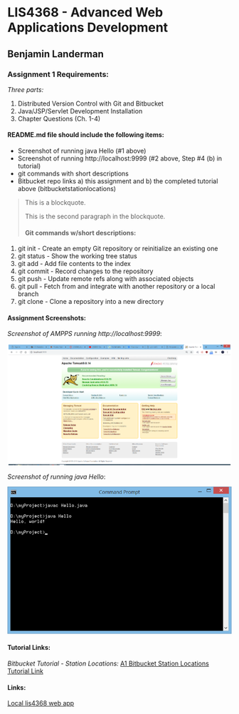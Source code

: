 # LIS4368 - Advanced Web Applications Development

## Benjamin Landerman

### Assignment 1 Requirements:

*Three parts:*

1. Distributed Version Control with Git and Bitbucket
2. Java/JSP/Servlet Development Installation
3. Chapter Questions (Ch. 1-4)

#### README.md file should include the following items:

* Screenshot of running java Hello (#1 above)
* Screenshot of running http://localhost:9999 (#2 above, Step #4 (b) in tutorial)
* git commands with short descriptions
* Bitbucket repo links a) this assignment and b) the completed tutorial above (bitbucketstationlocations)

> This is a blockquote.
> 
> This is the second paragraph in the blockquote.
>
> #### Git commands w/short descriptions:

1. git init - Create an empty Git repository or reinitialize an existing one
2. git status - Show the working tree status
3. git add - Add file contents to the index
4. git commit -  Record changes to the repository
5. git push - Update remote refs along with associated objects
6. git pull - Fetch from and integrate with another repository or a local branch
7. git clone - Clone a repository into a new directory

#### Assignment Screenshots:

*Screenshot of AMPPS running http://localhost:9999*:

![AMPPS Installation Screenshot](img/tomcat.png)

*Screenshot of running java Hello*:

![JDK Installation Screenshot](img/jdk_install.png)


#### Tutorial Links:

*Bitbucket Tutorial - Station Locations:*
[A1 Bitbucket Station Locations Tutorial Link](https://bitbucket.org/bdl16/bitbucketstationlocations/ "Bitbucket Station Locations")

#### Links:
[Local lis4368 web app](http://localhost:9999/lis4368/ "Link to local production environment")